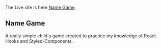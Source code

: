 The Live site is here [Name Game](https://namegame.netlify.com).

## Name Game



A really simple child's game created to practice my knowledge of React Hooks and Styled-Components .
